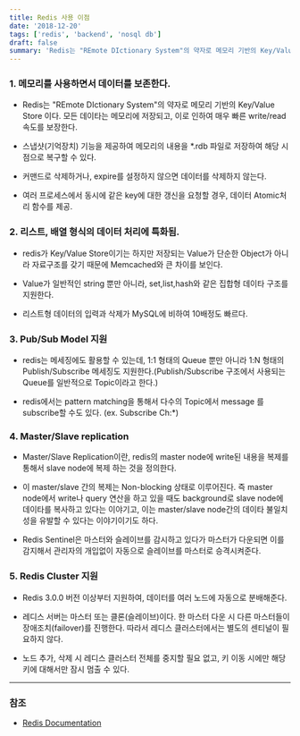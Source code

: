 ```yaml
---
title: Redis 사용 이점
date: '2018-12-20'
tags: ['redis', 'backend', 'nosql db']
draft: false
summary: 'Redis는 "REmote DIctionary System"의 약자로 메모리 기반의 Key/Value Store 이다. 모든 데이타는 메모리에 저장되고, 이로 인하여 매우 빠른 write/read 속도를 보장한다.'
---
```


### 1. 메모리를 사용하면서 데이터를 보존한다.

- Redis는 "REmote DIctionary System"의 약자로 메모리 기반의 Key/Value Store 이다. 모든 데이타는 메모리에 저장되고, 이로 인하여 매우 빠른 write/read 속도를 보장한다.

- 스냅샷(기억장치) 기능을 제공하여 메모리의 내용을 \*.rdb 파일로 저장하여 해당 시점으로 복구할 수 있다.
- 커맨드로 삭제하거나, expire를 설정하지 않으면 데이터를 삭제하지 않는다.

- 여러 프로세스에서 동시에 같은 key에 대한 갱신을 요청할 경우, 데이터 Atomic처리 함수를 제공.

### 2. 리스트, 배열 형식의 데이터 처리에 특화됨.

- redis가 Key/Value Store이기는 하지만 저장되는 Value가 단순한 Object가 아니라 자료구조를 갖기 때문에 Memcached와 큰 차이를 보인다.

- Value가 일반적인 string 뿐만 아니라, set,list,hash와 같은 집합형 데이타 구조를 지원한다.

- 리스트형 데이터의 입력과 삭제가 MySQL에 비하여 10배정도 빠르다.

### 3. Pub/Sub Model 지원

- redis는 메세징에도 활용할 수 있는데, 1:1 형태의 Queue 뿐만 아니라 1:N 형태의 Publish/Subscribe 메세징도 지원한다.(Publish/Subscribe 구조에서 사용되는 Queue를 일반적으로 Topic이라고 한다.)

- redis에서는 pattern matching을 통해서 다수의 Topic에서 message 를 subscribe할 수도 있다. (ex. Subscribe Ch:\*)

### 4. Master/Slave replication

- Master/Slave Replication이란, redis의 master node에 write된 내용을 복제를 통해서 slave node에 복제 하는 것을 정의한다.

- 이 master/slave 간의 복제는 Non-blocking 상태로 이루어진다. 즉 master node에서 write나 query 연산을 하고 있을 때도 background로 slave node에 데이타를 복사하고 있다는 이야기고, 이는 master/slave node간의 데이타 불일치성을 유발할 수 있다는 이야기이기도 하다.

- Redis Sentinel은 마스터와 슬레이브를 감시하고 있다가 마스터가 다운되면 이를 감지해서 관리자의 개입없이 자동으로 슬레이브를 마스터로 승격시켜준다.

### 5. Redis Cluster 지원

- Redis 3.0.0 버전 이상부터 지원하여, 데이터를 여러 노드에 자동으로 분배해준다.

- 레디스 서버는 마스터 또는 클론(슬레이브)이다. 한 마스터 다운 시 다른 마스터들이 장애조치(failover)를 진행한다. 따라서 레디스 클러스터에서는 별도의 센티널이 필요하지 않다.

- 노드 추가, 삭제 시 레디스 클러스터 전체를 중지할 필요 없고, 키 이동 시에만 해당 키에 대해서만 잠시 멈출 수 있다.

---

### 참조

- [Redis Documentation](https://redis.io/documentation)
